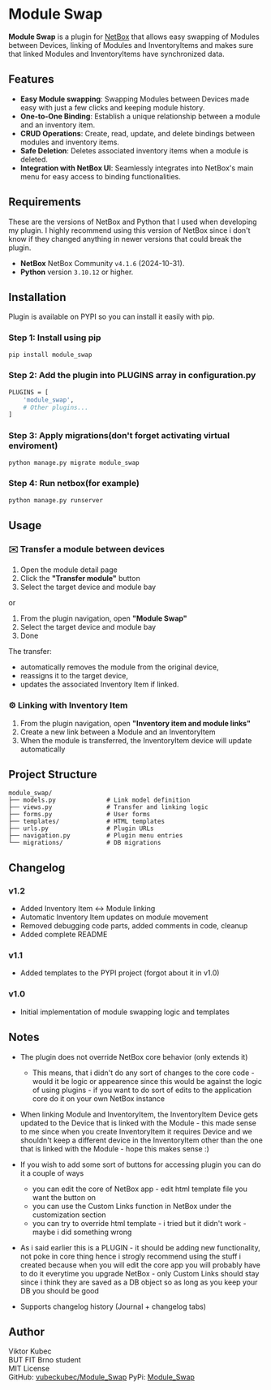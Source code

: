 # Module Swap
**Module Swap** is a plugin for [NetBox](https://github.com/netbox-community/netbox) that allows easy swapping of Modules between Devices, linking of Modules and InventoryItems and makes sure that linked Modules and InventoryItems have synchronized data.

## Features
- **Easy Module swapping**: Swapping Modules between Devices made easy with just a few clicks and keeping module history.
- **One-to-One Binding**: Establish a unique relationship between a module and an inventory item.
- **CRUD Operations**: Create, read, update, and delete bindings between modules and inventory items.
- **Safe Deletion**: Deletes associated inventory items when a module is deleted.
- **Integration with NetBox UI**: Seamlessly integrates into NetBox's main menu for easy access to binding functionalities.

## Requirements
These are the versions of NetBox and Python that I used when developing my plugin. I highly recommend using this version of NetBox since i don't know if they changed anything in newer versions that could break the plugin.

- **NetBox** NetBox Community `v4.1.6` (2024-10-31).
- **Python** version `3.10.12` or higher.

## Installation
Plugin is available on PYPI so you can install it easily with pip.
### Step 1: Install using pip
```bash
pip install module_swap
```
### Step 2: Add the plugin into PLUGINS array in configuration.py
```bash
PLUGINS = [
    'module_swap',
    # Other plugins...
]
```
### Step 3: Apply migrations(don't forget activating virtual enviroment)
```bash
python manage.py migrate module_swap
```
### Step 4: Run netbox(for example)
```bash
python manage.py runserver
```

## Usage
### ✉️ Transfer a module between devices
1. Open the module detail page
2. Click the **"Transfer module"** button
3. Select the target device and module bay

or

1. From the plugin navigation, open **"Module Swap"**
2. Select the target device and module bay
3. Done

The transfer:
- automatically removes the module from the original device,
- reassigns it to the target device,
- updates the associated Inventory Item if linked.

### ⚙️ Linking with Inventory Item
1. From the plugin navigation, open **"Inventory item and module links"**
2. Create a new link between a Module and an InventoryItem
3. When the module is transferred, the InventoryItem device will update automatically

## Project Structure
```
module_swap/
├── models.py              # Link model definition
├── views.py               # Transfer and linking logic
├── forms.py               # User forms
├── templates/             # HTML templates
├── urls.py                # Plugin URLs
├── navigation.py          # Plugin menu entries
└── migrations/            # DB migrations
```

## Changelog
### v1.2
- Added Inventory Item ↔ Module linking
- Automatic Inventory Item updates on module movement
- Removed debugging code parts, added comments in code, cleanup
- Added complete README

### v1.1
- Added templates to the PYPI project (forgot about it in v1.0)

### v1.0
- Initial implementation of module swapping logic and templates

## Notes
- The plugin does not override NetBox core behavior (only extends it)
    - This means, that i didn't do any sort of changes to the core code - would it be logic or appearence since this would be against the logic of using plugins - if you want to do sort of edits to the application core do it on your own NetBox instance  

- When linking Module and InventoryItem, the InventoryItem Device gets updated to the Device that is linked with the Module - this made sense to me since when you create InventoryItem it requires Device and we shouldn't keep a different device in the InventoryItem other than the one that is linked with the Module - hope this makes sense :)

- If you wish to add some sort of buttons for accessing plugin you can do it a couple of ways
    - you can edit the core of NetBox app - edit html template file you want the button on
    - you can use the Custom Links function in NetBox under the customization section
    - you can try to override html template - i tried but it didn't work - maybe i did something wrong

- As i said earlier this is a PLUGIN - it should be adding new functionality, not poke in core thing hence i strogly recommend using the stuff i created because when you will edit the core app you will probably have to do it everytime you upgrade NetBox - only Custom Links should stay since i think they are saved as a DB object so as long as you keep your DB you should be good

- Supports changelog history (Journal + changelog tabs)

## Author
Viktor Kubec  
BUT FIT Brno student  
MIT License  
GitHub: [vubeckubec/Module_Swap](https://github.com/vubeckubec/Module_Swap)
PyPi: [Module_Swap](https://pypi.org/project/module-swap/1.2/)
